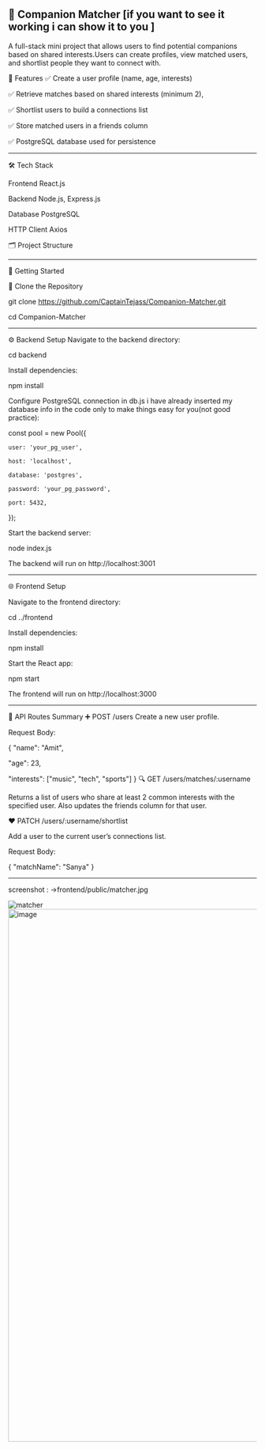 ## 👥 Companion Matcher [if you want to see it working i can show it to you ] ##

A full-stack mini project that allows users to find potential companions based on shared interests.Users can create profiles, view matched users, and shortlist people they want to connect with.

📌 Features
✅ Create a user profile (name, age, interests)

✅ Retrieve matches based on shared interests (minimum 2),

✅ Shortlist users to build a connections list

✅ Store matched users in a friends column

✅ PostgreSQL database used for persistence

----

🛠 Tech Stack

Frontend	React.js

Backend	Node.js, Express.js

Database	PostgreSQL

HTTP Client	Axios

🗂️ Project Structure

-----

🚀 Getting Started

📁 Clone the Repository

git clone https://github.com/CaptainTejass/Companion-Matcher.git

cd Companion-Matcher

----

⚙️ Backend Setup
Navigate to the backend directory:


cd backend

Install dependencies:

npm install

Configure PostgreSQL connection in db.js  i have already inserted my database info in the code only to make things easy for you(not good practice):


const pool = new Pool({

    user: 'your_pg_user',
  
    host: 'localhost',
  
    database: 'postgres',
  
    password: 'your_pg_password',
  
    port: 5432,
});

Start the backend server:

node index.js

The backend will run on http://localhost:3001

----

🌐 Frontend Setup

Navigate to the frontend directory:


cd ../frontend

Install dependencies:


npm install

Start the React app:

npm start

The frontend will run on http://localhost:3000

----

🧪 API Routes Summary
➕ POST /users
Create a new user profile.

Request Body:

{
   "name": "Amit",
  
   "age": 23,
  
   "interests": ["music", "tech", "sports"]
}
🔍 GET /users/matches/:username

Returns a list of users who share at least 2 common interests with the specified user. Also updates the friends column for that user.

❤️ PATCH /users/:username/shortlist

Add a user to the current user’s connections list.

Request Body:

{
  "matchName": "Sanya"
}

----

screenshot : 
->frontend/public/matcher.jpg

![matcher](https://github.com/user-attachments/assets/fcad2644-2c39-4431-b066-04b3c087b061)
<img width="1919" height="1078" alt="image" src="https://github.com/user-attachments/assets/9a599678-33ec-448c-a094-55ae3c71274e" />



